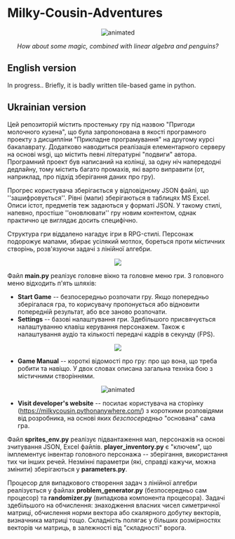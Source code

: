 # Milky-Cousin-Adventures

<p align="center">
  <img src=https://user-images.githubusercontent.com/45886410/173920445-09f3a94a-4a03-4455-af72-ea479dce0351.gif alt="animated">
</p>

<p align="center">
<i>How about some magic, combined with linear algebra and penguins?</i>
</p>

## English version

In progress.. Briefly, it is badly written tile-based game in python.

## Ukrainian version

Цей репозиторій містить простеньку гру під назвою "Пригоди молочного кузена", що була запропонована в якості програмного проекту з дисципліни "Прикладне програмування" на другому курсі бакалаврату. Додатково наводиться реалізація елементарного серверу на основі wsgi, що містить певні літературні "подвиги" автора. Програмний проект був написаний на колінці, за одну ніч напередодні дедлайну, тому містить багато промахів, які варто виправити (от, наприклад, про підхід зберігання даних про гру).

Прогрес користувача зберігається у відповідному JSON файлі, що ''зашифровується''. Рівні (мапи) зберігаються в таблицях MS Excel. Описи істот, предметів теж задаються у форматі JSON. У такому стилі, напевно, простіше ''оновлювати'' гру новим контентом, однак практично це виглядає досить специфічно.

Структура гри віддалено нагадує ігри в RPG-стилі. Персонаж подорожує мапами, збирає усілякий мотлох, бореться проти містичних створінь, розв'язуючи задачі з лінійної алгебри.

<p align="center">
  <img src=https://user-images.githubusercontent.com/45886410/173909541-ede913d9-f51f-4d34-a1bb-44eb796d31b2.png>
</p>

Файл **main.py** реалізує головне вікно та головне меню гри. З головного меню відходить п'ять шляхів:

- **Start Game** -- безпосередньо розпочати гру. Якщо попередньо зберігалася гра, то корисувачу пропонується або відновити попередній результат, або все заново розпочати.
- **Settings** -- базові налаштування гри. Здебільшого присвячується налаштуванню клавіш керування персонажем. Також є налаштування аудіо та кількості передачі кадрів в секунду (FPS).

<p align="center">
  <img src=https://user-images.githubusercontent.com/45886410/173922352-53b5cf79-e406-44b6-b5b2-6ef2cc2af09e.png>
</p>

- **Game Manual** -- короткі відомості про гру: про що вона, що треба робити та навіщо. У двох словах описана загальна техніка бою з містичними створіннями.

<p align="center">
  <img src=https://user-images.githubusercontent.com/45886410/173926557-7672abc4-85a3-45f6-ba15-97c29c604c18.gif alt="animated">
</p>

- **Visit developer's website** -- посилає користувача на сторінку (https://milkycousin.pythonanywhere.com/) з короткими розповідями від розробника, на основі яких *безспосередньо* "основана" сама гра.

Файл **sprites_env.py** реалізує підвантаження мап, персонажів на основі зчитування JSON, Excel файлів. **player_inventory.py** є "ключем", що імплементує інвентар головного персонажа -- зберігання, використання тих чи інших речей. Незмінні параметри (які, справді кажучи, можна змінити) зберігаються у **parameters.py**.

Процесор для випадкового створення задач з лінійної алгебри реалізується у файлах **problem_generator.py** (безпосередньо сам процесор) та **randomizer.py** (випадкова компонента процесора). Задачі здебільшого на обчислення: знаходження власних чисел симетричної матриці, обчислення норми вектора або скалярного добутку векторів, визначника матриці тощо. Складність полягає у більших розмірностях векторів чи матриць, в залежності від "складності" ворога.
